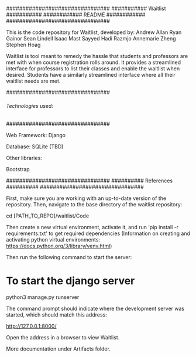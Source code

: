 ################################
########### Waitlist ###########
############ README ############
################################

This is the code repository for Waitlist, developed by:
Andrew Allan
Ryan Gainor
Sean Lindell
Isaac Mast
Sayyed Hadi Razmjo
Annemarie Zheng
Stephen Hoag

Waitlist is tool meant to remedy the hassle that students
and professors are met with when course registration rolls
around. It provides a streamlined interface for professors
to list their classes and enable the waitlist when desired.
Students have a similarly streamlined interface where all
their waitlist needs are met.

################################
###### Technologies used: ######
################################

Web Framework: Django

Database: SQLite (TBD)

Other libraries:

Bootstrap

################################
########## References ##########
################################

First, make sure you are working with an up-to-date
version of the repository. Then, navigate to the base
directory of the waitlist repository:


cd [PATH_TO_REPO]/waitlist/Code

Then create a new virtual environment, activate it, and run 'pip install -r requirements.txt' to get required dependencies
(Information on creating and activating python virtual environments: https://docs.python.org/3/library/venv.html)

Then run the following command to start the server:

# To start the django server
python3 manage.py runserver


The command prompt should indicate where the development
server was started, which should match this address:

http://127.0.0.1:8000/

Open the address in a browser to view Waitlist.

More documentation under Artifacts folder.

